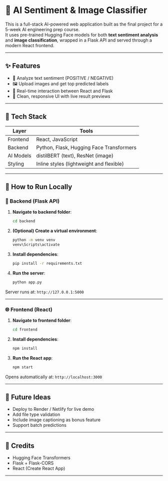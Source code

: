 # 🧠 AI Sentiment & Image Classifier

This is a full-stack AI-powered web application built as the final project for a 5-week AI engineering prep course.  
It uses pre-trained Hugging Face models for both **text sentiment analysis** and **image classification**, wrapped in a Flask API and served through a modern React frontend.

---

## ✨ Features

- 💬 Analyze text sentiment (POSITIVE / NEGATIVE)
- 🖼️ Upload images and get top predicted labels
- 🔁 Real-time interaction between React and Flask
- 🎯 Clean, responsive UI with live result previews

---

## 🧰 Tech Stack

| Layer      | Tools                                      |
|------------|--------------------------------------------|
| Frontend   | React, JavaScript                          |
| Backend    | Python, Flask, Hugging Face Transformers   |
| AI Models  | distilBERT (text), ResNet (image)          |
| Styling    | Inline styles (lightweight and flexible)   |

---

## 🚀 How to Run Locally

### 🧠 Backend (Flask API)

1. **Navigate to backend folder**:

    ```bash
    cd backend
    ```

2. **(Optional) Create a virtual environment**:

    ```bash
    python -m venv venv
    venv\Scripts\activate
    ```

3. **Install dependencies**:

    ```bash
    pip install -r requirements.txt
    ```

4. **Run the server**:

    ```bash
    python app.py
    ```

Server runs at: `http://127.0.0.1:5000`

---

### 🌐 Frontend (React)

1. **Navigate to frontend folder**:

    ```bash
    cd frontend
    ```

2. **Install dependencies**:

    ```bash
    npm install
    ```

3. **Run the React app**:

    ```bash
    npm start
    ```

Opens automatically at: `http://localhost:3000`

---

## 🔮 Future Ideas

- Deploy to Render / Netlify for live demo
- Add file type validation
- Include image captioning as bonus feature
- Support batch predictions


---

## 🧠 Credits

- Hugging Face Transformers
- Flask + Flask-CORS
- React (Create React App)

---

